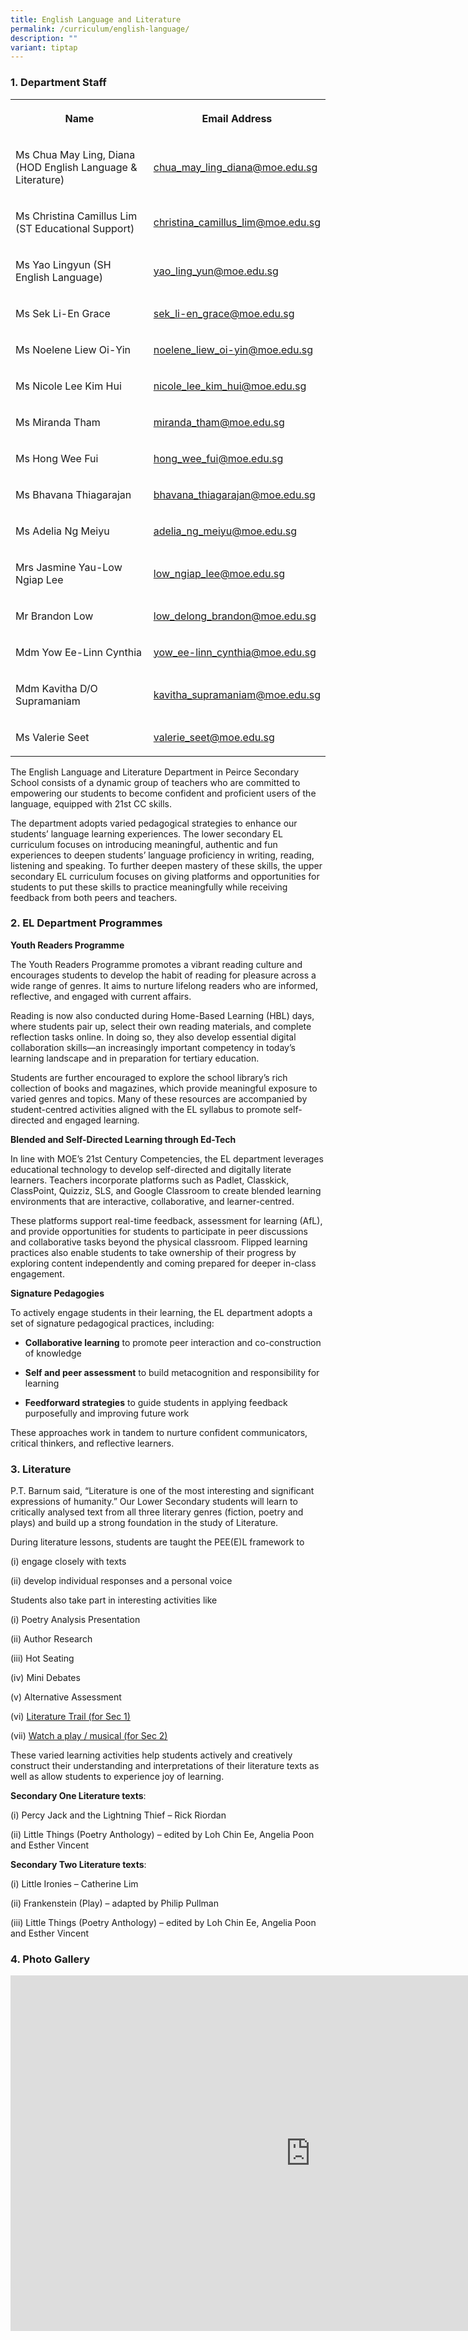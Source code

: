 ```yaml
---
title: English Language and Literature
permalink: /curriculum/english-language/
description: ""
variant: tiptap
---
```

<h3>1. Department Staff</h3>
<table style="minWidth: 50px">
<colgroup>
<col>
<col>
</colgroup>
<tbody>
<tr>
<th rowspan="1" colspan="1">
<p>Name</p>
</th>
<th rowspan="1" colspan="1">
<p>Email Address</p>
</th>
</tr>
<tr>
<td rowspan="1" colspan="1">
<p>Ms Chua May Ling, Diana (HOD English Language &amp; Literature)</p>
</td>
<td rowspan="1" colspan="1">
<p><a href="mailto:chua_may_ling_diana@moe.edu.sg" rel="noopener noreferrer nofollow" target="_blank">chua_may_ling_diana@moe.edu.sg</a>
</p>
</td>
</tr>
<tr>
<td rowspan="1" colspan="1">
<p>Ms Christina Camillus Lim (ST Educational Support)</p>
</td>
<td rowspan="1" colspan="1">
<p><a href="mailto:christina_camillus_lim@moe.edu.sg" rel="noopener noreferrer nofollow" target="_blank">christina_camillus_lim@moe.edu.sg</a>
</p>
</td>
</tr>
<tr>
<td rowspan="1" colspan="1">
<p>Ms Yao Lingyun (SH English Language)</p>
</td>
<td rowspan="1" colspan="1">
<p><a href="mailto:yao_ling_yun@moe.edu.sg" rel="noopener noreferrer nofollow" target="_blank">yao_ling_yun@moe.edu.sg</a>
</p>
</td>
</tr>
<tr>
<td rowspan="1" colspan="1">
<p>Ms Sek Li-En Grace</p>
</td>
<td rowspan="1" colspan="1">
<p><a href="mailto:sek_li-en_grace@moe.edu.sg" rel="noopener noreferrer nofollow" target="_blank">sek_li-en_grace@moe.edu.sg</a>
</p>
</td>
</tr>
<tr>
<td rowspan="1" colspan="1">
<p>Ms Noelene Liew Oi-Yin</p>
</td>
<td rowspan="1" colspan="1">
<p><a href="mailto:noelene_liew_oi-yin@moe.edu.sg" rel="noopener noreferrer nofollow" target="_blank">noelene_liew_oi-yin@moe.edu.sg</a>
</p>
</td>
</tr>
<tr>
<td rowspan="1" colspan="1">
<p>Ms Nicole Lee Kim Hui</p>
</td>
<td rowspan="1" colspan="1">
<p><a href="mailto:nicole_lee_kim_hui@moe.edu.sg" rel="noopener noreferrer nofollow" target="_blank">nicole_lee_kim_hui@moe.edu.sg</a>
</p>
</td>
</tr>
<tr>
<td rowspan="1" colspan="1">
<p>Ms Miranda Tham</p>
</td>
<td rowspan="1" colspan="1">
<p><a href="mailto:miranda_tham@moe.edu.sg" rel="noopener noreferrer nofollow" target="_blank">miranda_tham@moe.edu.sg</a>
</p>
</td>
</tr>
<tr>
<td rowspan="1" colspan="1">
<p>Ms Hong Wee Fui</p>
</td>
<td rowspan="1" colspan="1">
<p><a href="mailto:hong_wee_fui@moe.edu.sg" rel="noopener noreferrer nofollow" target="_blank">hong_wee_fui@moe.edu.sg</a>
</p>
</td>
</tr>
<tr>
<td rowspan="1" colspan="1">
<p>Ms Bhavana Thiagarajan</p>
</td>
<td rowspan="1" colspan="1">
<p><a href="mailto:bhavana_thiagarajan@moe.edu.sg" rel="noopener noreferrer nofollow" target="_blank">bhavana_thiagarajan@moe.edu.sg</a>
</p>
</td>
</tr>
<tr>
<td rowspan="1" colspan="1">
<p>Ms Adelia Ng Meiyu</p>
</td>
<td rowspan="1" colspan="1">
<p><a href="mailto:adelia_ng_meiyu@moe.edu.sg" rel="noopener noreferrer nofollow" target="_blank">adelia_ng_meiyu@moe.edu.sg</a>
</p>
</td>
</tr>
<tr>
<td rowspan="1" colspan="1">
<p>Mrs Jasmine Yau-Low Ngiap Lee</p>
</td>
<td rowspan="1" colspan="1">
<p><a href="mailto:low_ngiap_lee@moe.edu.sg" rel="noopener noreferrer nofollow" target="_blank">low_ngiap_lee@moe.edu.sg</a>
</p>
</td>
</tr>
<tr>
<td rowspan="1" colspan="1">
<p>Mr Brandon Low</p>
</td>
<td rowspan="1" colspan="1">
<p><a href="mailto:low_delong_brandon@moe.edu.sg" rel="noopener noreferrer nofollow" target="_blank">low_delong_brandon@moe.edu.sg</a>
</p>
</td>
</tr>
<tr>
<td rowspan="1" colspan="1">
<p>Mdm Yow Ee-Linn Cynthia</p>
</td>
<td rowspan="1" colspan="1">
<p><a href="mailto:yow_ee-linn_cynthia@moe.edu.sg" rel="noopener noreferrer nofollow" target="_blank">yow_ee-linn_cynthia@moe.edu.sg</a>
</p>
</td>
</tr>
<tr>
<td rowspan="1" colspan="1">
<p>Mdm Kavitha D/O Supramaniam</p>
</td>
<td rowspan="1" colspan="1">
<p><a href="mailto:kavitha_supramaniam@moe.edu.sg" rel="noopener noreferrer nofollow" target="_blank">kavitha_supramaniam@moe.edu.sg</a>
</p>
</td>
</tr>
<tr>
<td rowspan="1" colspan="1">
<p>Ms Valerie Seet</p>
</td>
<td rowspan="1" colspan="1">
<p><a href="mailto:valerie_seet@moe.edu.sg" rel="noopener noreferrer nofollow" target="_blank">valerie_seet@moe.edu.sg</a>
</p>
</td>
</tr>
</tbody>
</table>
<p>The English Language and Literature Department in Peirce Secondary School
consists of a dynamic group of teachers who are committed to empowering
our students to become confident and proficient users of the language,
equipped with 21st&nbsp;CC skills.&nbsp;</p>
<p>The department adopts varied pedagogical strategies to enhance our students’
language learning experiences. The lower secondary EL curriculum focuses
on introducing meaningful, authentic and fun experiences to deepen students’
language proficiency in writing, reading, listening and speaking. To further
deepen mastery of these skills, the upper secondary EL curriculum focuses
on giving platforms and opportunities for students to put these skills
to practice meaningfully while receiving feedback from both peers and teachers.</p>
<h3>2. EL Department Programmes</h3>
<p><strong>Youth Readers Programme</strong>
</p>
<p>The Youth Readers Programme promotes a vibrant reading culture and encourages
students to develop the habit of reading for pleasure across a wide range
of genres. It aims to nurture lifelong readers who are informed, reflective,
and engaged with current affairs.</p>
<p>Reading is now also conducted during Home-Based Learning (HBL) days, where
students pair up, select their own reading materials, and complete reflection
tasks online. In doing so, they also develop essential digital collaboration
skills—an increasingly important competency in today’s learning landscape
and in preparation for tertiary education.</p>
<p>Students are further encouraged to explore the school library’s rich collection
of books and magazines, which provide meaningful exposure to varied genres
and topics. Many of these resources are accompanied by student-centred
activities aligned with the EL syllabus to promote self-directed and engaged
learning.</p>
<p><strong>Blended and Self-Directed Learning through Ed-Tech</strong>
</p>
<p>In line with MOE’s 21st Century Competencies, the EL department leverages
educational technology to develop self-directed and digitally literate
learners. Teachers incorporate platforms such as Padlet, Classkick, ClassPoint,
Quizziz, SLS, and Google Classroom to create blended learning environments
that are interactive, collaborative, and learner-centred.</p>
<p>These platforms support real-time feedback, assessment for learning (AfL),
and provide opportunities for students to participate in peer discussions
and collaborative tasks beyond the physical classroom. Flipped learning
practices also enable students to take ownership of their progress by exploring
content independently and coming prepared for deeper in-class engagement.</p>
<p><strong>Signature Pedagogies</strong>
</p>
<p>To actively engage students in their learning, the EL department adopts
a set of signature pedagogical practices, including:</p>
<ul>
<li>
<p><strong>Collaborative learning</strong> to promote peer interaction and
co-construction of knowledge</p>
</li>
<li>
<p><strong>Self and peer assessment</strong> to build metacognition and responsibility
for learning</p>
</li>
<li>
<p><strong>Feedforward strategies</strong> to guide students in applying feedback
purposefully and improving future work</p>
</li>
</ul>
<p>These approaches work in tandem to nurture confident communicators, critical
thinkers, and reflective learners.</p>
<p></p>
<h3>3. Literature</h3>
<p>P.T. Barnum said, “Literature is one of the most interesting and significant
expressions of humanity.” Our Lower Secondary students will learn to critically
analysed text from all three literary genres (fiction, poetry and plays)
and build up a strong foundation in the study of Literature.</p>
<p>During literature lessons, students are taught the PEE(E)L framework to&nbsp;</p>
<p>(i) engage closely with texts</p>
<p>(ii) develop individual responses and a personal voice</p>
<p>Students also take part in interesting activities like</p>
<p>(i) Poetry Analysis Presentation</p>
<p>(ii) Author Research</p>
<p>(iii) Hot Seating</p>
<p>(iv) Mini Debates</p>
<p>(v) Alternative Assessment</p>
<p>(vi) <a href="https://drive.google.com/file/d/1qio2_DZUvwCOjSDoui5DgAdEmnk-CJ5R/view?usp=sharing" rel="noopener nofollow" target="_blank">Literature Trail (for Sec 1)</a>
</p>
<p>(vii) <a href="https://drive.google.com/file/d/1V5BjUU-GCRqj_RZ3Q2Gov78A1VxrKtNb/view?usp=sharing" rel="noopener nofollow" target="_blank">Watch a play / musical (for Sec 2)</a>
</p>
<p>These varied learning activities help students actively and creatively
construct their understanding and interpretations of their literature texts
as well as allow students to experience joy of learning.</p>
<p><strong>Secondary One Literature texts</strong>:</p>
<p>(i) Percy Jack and the Lightning Thief – Rick Riordan</p>
<p>(ii) Little Things (Poetry Anthology) – edited by Loh Chin Ee, Angelia
Poon and Esther Vincent</p>
<p><strong>Secondary Two Literature texts</strong>:</p>
<p>(i) Little Ironies – Catherine Lim</p>
<p>(ii) Frankenstein (Play) – adapted by Philip Pullman</p>
<p>(iii) Little Things (Poetry Anthology) – edited by Loh Chin Ee, Angelia
Poon and Esther Vincent</p>
<h3>4. Photo Gallery</h3>
<div class="iframe-wrapper">
<iframe height="569" width="960" allowfullscreen="true" frameborder="0" src="https://docs.google.com/presentation/d/e/2PACX-1vQufRMCaWKe0Wm1Y15BTc7NdNcHdcK_udpRmxH2jqBeclC_p_BnM5wrcMrypMKSFyJMk0Ijj3ZapDql/embed?start=false&amp;loop=false&amp;delayms=3000"></iframe>
</div>
<p></p>
